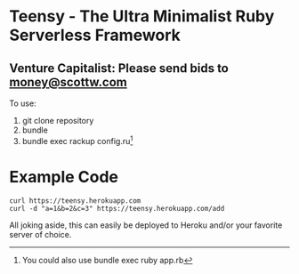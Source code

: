 # Teensy - The Ultra Minimalist Ruby Serverless Framework
## Venture Capitalist: Please send bids to money@scottw.com

To use: 

1. git clone repository
2. bundle
3. bundle exec rackup config.ru[^1]

# Example Code

```shell 
curl https://teensy.herokuapp.com
curl -d "a=1&b=2&c=3" https://teensy.herokuapp.com/add
```  

All joking aside, this can easily be deployed to Heroku and/or your favorite server of choice. 

[^1]: You could also use bundle exec ruby app.rb
